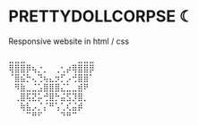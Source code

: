 # PRETTYDOLLCORPSE ☾

Responsive website in html / css

⣀⣀⣀⠀⠀⠀⠀⠀⠀⠀⠀⠀⣀⣀⣀<br/>
⢿⣿⣿⡿⢦⡐⡀⠀⢀⢂⡴⢿⣿⣿⡿<br/>
⠈⣿⣮⡓⢄⢙⢦⣄⡲⡋⡠⢚⣿⣿⠁<br/>
⠀⠻⣷⣀⣈⣡⣿⣿⣿⣌⣁⣀⣾⠟⠀<br/>
⠀⢀⣿⢯⣝⡥⢚⣿⡓⣬⣫⡹⣿⡀⠀<br/>
⠀⠀⢷⣧⡠⡈⡌⠛⢡⢁⢎⣬⡾⠀⠀<br/>
⠀⠀⠀⠉⠛⠋⠀⠀⠀⠙⠛⠉⠀⠀⠀<br/>

